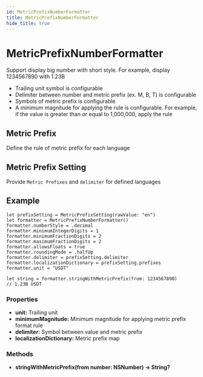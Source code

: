 ```yaml
---
id: MetricPrefixNumberFormatter
title: MetricPrefixNumberFormatter
hide_title: true
---
```


# MetricPrefixNumberFormatter
Support display big number with short style. For example, display 1234567890 with 1.23B
- Trailing unit symbol is configurable
- Delimiter between number and metric prefix (ex. M, B, T) is configurable
- Symbols of metric prefix is configurable
- A minimum magnitude for applying the rule is configurable. For example, if the value is greater than or equal to 1,000,000, apply the rule

## Metric Prefix
Define the rule of metric prefix for each language

## Metric Prefix Setting
Provide `Metric Prefixes` and `delimiter` for defined languages

## Example
```
let prefixSetting = MetricPrefixSetting(rawValue: "en")
let formatter = MetricPrefixNumberFormatter()
formatter.numberStyle = .decimal
formatter.minimumIntegerDigits = 1
formatter.minimumFractionDigits = 2
formatter.maximumFractionDigits = 2
formatter.allowsFloats = true
formatter.roundingMode = .halfUp
formatter.delimiter = prefixSetting.delimiter
formatter.localizationDictionary = prefixSetting.prefixes
formatter.unit = "USDT"

let string = formatter.stringWithMetricPrefix(from: 1234567890)
// 1.23B USDT
```

### Properties
- **unit:** Trailing unit
- **minimumMagnitude:** Minimum magnitude for applying metric prefix format rule  
- **delimiter:** Symbol between value and metric prefix
- **localizationDictionary:** Metric prefix map

### Methods
- **stringWithMetricPrefix(from number: NSNumber) -> String?**
